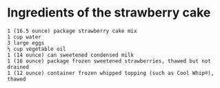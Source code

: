 # Ingredients of the strawberry cake
    1 (16.5 ounce) package strawberry cake mix
    1 cup water
    3 large eggs
    ⅓ cup vegetable oil
    1 (14 ounce) can sweetened condensed milk
    1 (16 ounce) package frozen sweetened strawberries, thawed but not drained
    1 (12 ounce) container frozen whipped topping (such as Cool Whip®), thawed